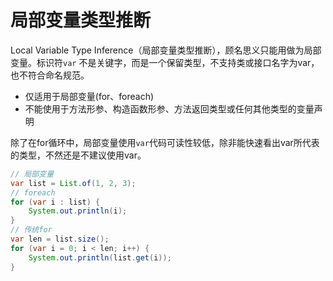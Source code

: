 # 局部变量类型推断

Local Variable Type Inference（局部变量类型推断），顾名思义只能用做为局部变量。标识符`var`
不是关键字，而是一个保留类型，不支持类或接口名字为var，也不符合命名规范。

- 仅适用于局部变量(for、foreach)
- 不能使用于方法形参、构造函数形参、方法返回类型或任何其他类型的变量声明

除了在for循环中，局部变量使用`var`代码可读性较低，除非能快速看出var所代表的类型，不然还是不建议使用var。

```java
// 局部变量
var list = List.of(1, 2, 3);
// foreach
for (var i : list) {
    System.out.println(i);
}
// 传统for
var len = list.size();
for (var i = 0; i < len; i++) {
    System.out.println(list.get(i));
}
```
